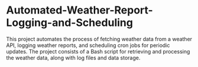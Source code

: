 # Automated-Weather-Report-Logging-and-Scheduling
This project automates the process of fetching weather data from a weather API, logging weather reports, and scheduling cron jobs for periodic updates. The project consists of a Bash script for retrieving and processing the weather data, along with log files and data storage.
